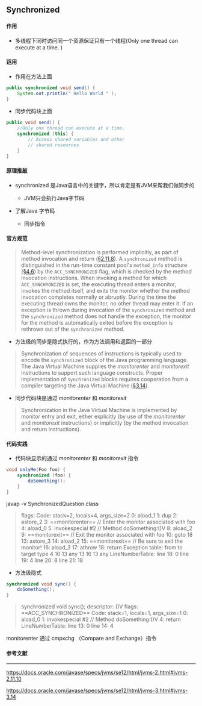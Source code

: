 ## Synchronized

#### 作用

- 多线程下同时访问同一个资源保证只有一个线程(Only one thread can execute at a time. )



#### 运用

- 作用在方法上面

```java
public synchronized void send() {
    System.out.println(" Hello World " );
}
```

- 同步代码块上面

```java
public void send() {
    //Only one thread can execute at a time. 
    synchronized (this) {
        // Access shared variables and other
  		// shared resources
    }
}
```



#### 原理推敲

- synchronized 是Java语言中的关键字，所以肯定是有JVM来帮我们做同步的
  - JVM只会执行Java字节码

- 了解Java 字节码

  - 同步指令

  

#### 官方规范

> Method-level synchronization is performed implicitly, as part of method invocation and return ([§2.11.8](https://docs.oracle.com/javase/specs/jvms/se12/html/jvms-2.html#jvms-2.11.8)). A `synchronized` method is distinguished in the run-time constant pool's `method_info` structure ([§4.6](https://docs.oracle.com/javase/specs/jvms/se12/html/jvms-4.html#jvms-4.6)) by the `ACC_SYNCHRONIZED` flag, which is checked by the method invocation instructions. When invoking a method for which `ACC_SYNCHRONIZED` is set, the executing thread enters a monitor, invokes the method itself, and exits the monitor whether the method invocation completes normally or abruptly. During the time the executing thread owns the monitor, no other thread may enter it. If an exception is thrown during invocation of the `synchronized` method and the `synchronized` method does not handle the exception, the monitor for the method is automatically exited before the exception is rethrown out of the `synchronized` method.

- 方法级的同步是隐式执行的，作为方法调用和返回的一部分



> Synchronization of sequences of instructions is typically used to encode the `synchronized` block of the Java programming language. The Java Virtual Machine supplies the *monitorenter* and *monitorexit* instructions to support such language constructs. Proper implementation of `synchronized` blocks requires cooperation from a compiler targeting the Java Virtual Machine ([§3.14](https://docs.oracle.com/javase/specs/jvms/se12/html/jvms-3.html#jvms-3.14)).

- 同步代码块是通过 *monitorenter* 和 *monitorexit*



> Synchronization in the Java Virtual Machine is implemented by monitor entry and exit, either explicitly (by use of the *monitorenter* and *monitorexit* instructions) or implicitly (by the method invocation and return instructions).



#### 代码实践

- 代码块显示的通过 *monitorenter*  和 *monitorexit* 指令

```java
void onlyMe(Foo foo) {
    synchronized (foo) {
        doSomething();
    }
}

```

javap -v SynchronizedQuestion.class

>   flags:
>     Code:
>       stack=2, locals=4, args_size=2
>          0: aload_1
>          1: dup
>          2: astore_2
>          3: ==monitorenter==						// Enter the monitor associated with foo
>          4: aload_0
>          5: invokespecial #2                  // Method doSomething:()V
>          8: aload_2
>          9: ==monitorexit==                       	// Exit the monitor associated with foo
>         10: goto          18
>         13: astore_3
>         14: aload_2
>         15: ==monitorexit==						// Be sure to exit the monitor!
>         16: aload_3
>         17: athrow
>         18: return
>       Exception table:
>          from    to  target type
>              4    10    13   any
>             13    16    13   any
>       LineNumberTable:
>         line 18: 0
>         line 19: 4
>         line 20: 8
>         line 21: 18

- 方法级隐式

```java
synchronized void sync() {
    doSomething();
}
```

> synchronized void sync();
>     descriptor: ()V
>     flags: ==ACC_SYNCHRONIZED==
>     Code:
>       stack=1, locals=1, args_size=1
>          0: aload_0
>          1: invokespecial #2                  // Method doSomething:()V
>          4: return
>       LineNumberTable:
>         line 13: 0
>         line 14: 4


monitorenter 通过 cmpxchg （Compare and Exchange）指令

#### 参考文献

------

<https://docs.oracle.com/javase/specs/jvms/se12/html/jvms-2.html#jvms-2.11.10>

<https://docs.oracle.com/javase/specs/jvms/se12/html/jvms-3.html#jvms-3.14>



